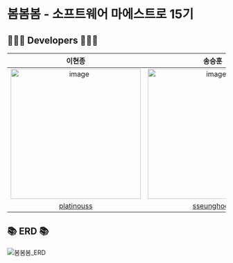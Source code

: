 # 봄봄봄 - 소프트웨어 마에스트로 15기
## 👨🏻‍💻 Developers 👨🏻‍💻

| 이현종 | 송승훈 | 장민석 |
| :---------:|:----------:|:----------:|
|<img width="300" alt="image" src="https://avatars.githubusercontent.com/u/70827921?s=400&u=7ced4be7b2af430c876d1453fa5f4f028a9902f9&v=4"> | <img width="300"  alt="image" src="https://avatars.githubusercontent.com/u/45088611?v=4"> |<img width="300" alt="image" src="https://avatars.githubusercontent.com/u/39575061?s=400&u=7ced4be7b2af430c876d1453fa5f4f028a9902f9&v=4"> |
| [platinouss](https://github.com/platinouss) | [sseunghoon](https://github.com/sseunghoon) | [msjang4](https://github.com/msjang4) | 

## 📚 ERD 📚
![봄봄봄_ERD](https://github.com/Team-BomBomBom/.github/assets/45088611/f88e50a7-2d35-450f-8858-f7b0915358fb)
